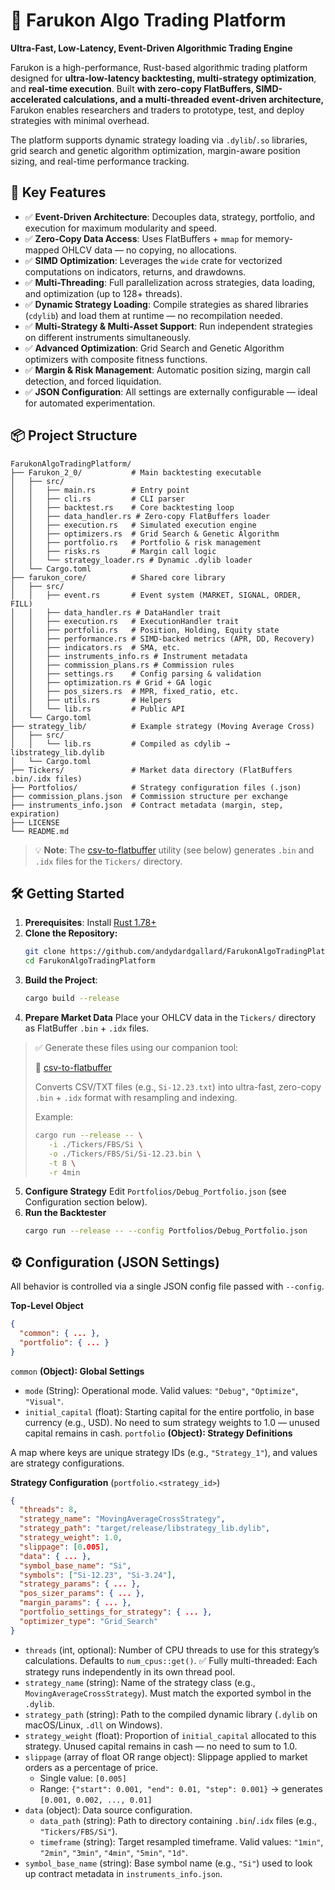 # 🚀 Farukon Algo Trading Platform

**Ultra-Fast, Low-Latency, Event-Driven Algorithmic Trading Engine**

Farukon is a high-performance, Rust-based algorithmic trading platform designed for **ultra-low-latency backtesting, multi-strategy optimization**, and **real-time execution**. Built **with zero-copy FlatBuffers, SIMD-accelerated calculations, and a multi-threaded event-driven architecture,** Farukon enables researchers and traders to prototype, test, and deploy strategies with minimal overhead.

The platform supports dynamic strategy loading via `.dylib`/`.so` libraries, grid search and genetic algorithm optimization, margin-aware position sizing, and real-time performance tracking.

 ## 🚀 Key Features

* ✅ **Event-Driven Architecture**: Decouples data, strategy, portfolio, and execution for maximum modularity and speed.
* ✅ **Zero-Copy Data Access**: Uses FlatBuffers + `mmap` for memory-mapped OHLCV data — no copying, no allocations.
* ✅ **SIMD Optimization**: Leverages the `wide` crate for vectorized computations on indicators, returns, and drawdowns.
* ✅ **Multi-Threading**: Full parallelization across strategies, data loading, and optimization (up to 128+ threads).
* ✅ **Dynamic Strategy Loading**: Compile strategies as shared libraries (`cdylib`) and load them at runtime — no recompilation needed.
* ✅ **Multi-Strategy & Multi-Asset Support**: Run independent strategies on different instruments simultaneously.
* ✅ **Advanced Optimization**: Grid Search and Genetic Algorithm optimizers with composite fitness functions.
* ✅ **Margin & Risk Management**: Automatic position sizing, margin call detection, and forced liquidation.
* ✅ **JSON Configuration**: All settings are externally configurable — ideal for automated experimentation.

## 📦 Project Structure
```
FarukonAlgoTradingPlatform/
├── Farukon_2_0/           # Main backtesting executable
│   ├── src/
│   │   ├── main.rs        # Entry point
│   │   ├── cli.rs         # CLI parser
│   │   ├── backtest.rs    # Core backtesting loop
│   │   ├── data_handler.rs # Zero-copy FlatBuffers loader
│   │   ├── execution.rs   # Simulated execution engine
│   │   ├── optimizers.rs  # Grid Search & Genetic Algorithm
│   │   ├── portfolio.rs   # Portfolio & risk management
│   │   ├── risks.rs       # Margin call logic
│   │   └── strategy_loader.rs # Dynamic .dylib loader
│   └── Cargo.toml
├── farukon_core/          # Shared core library
│   ├── src/
│   │   ├── event.rs       # Event system (MARKET, SIGNAL, ORDER, FILL)
│   │   ├── data_handler.rs # DataHandler trait
│   │   ├── execution.rs   # ExecutionHandler trait
│   │   ├── portfolio.rs   # Position, Holding, Equity state
│   │   ├── performance.rs # SIMD-backed metrics (APR, DD, Recovery)
│   │   ├── indicators.rs  # SMA, etc.
│   │   ├── instruments_info.rs # Instrument metadata
│   │   ├── commission_plans.rs # Commission rules
│   │   ├── settings.rs    # Config parsing & validation
│   │   ├── optimization.rs # Grid + GA logic
│   │   ├── pos_sizers.rs  # MPR, fixed_ratio, etc.
│   │   ├── utils.rs       # Helpers
│   │   └── lib.rs         # Public API
│   └── Cargo.toml
├── strategy_lib/          # Example strategy (Moving Average Cross)
│   ├── src/
│   │   └── lib.rs         # Compiled as cdylib → libstrategy_lib.dylib
│   └── Cargo.toml
├── Tickers/               # Market data directory (FlatBuffers .bin/.idx files)
├── Portfolios/            # Strategy configuration files (.json)
├── commission_plans.json  # Commission structure per exchange
├── instruments_info.json  # Contract metadata (margin, step, expiration)
├── LICENSE
└── README.md
```
> 💡 **Note**: The [csv-to-flatbuffer](https://github.com/andydardgallard/csv-to-flatbuffer) utility (see below) generates `.bin` and `.idx` files for the `Tickers/` directory.

## 🛠 Getting Started

1. **Prerequisites**: Install [Rust 1.78+](https://rust-lang.org/tools/install/)
2. **Clone the Repository:**
   ```bash
   git clone https://github.com/andydardgallard/FarukonAlgoTradingPlatform.git
   cd FarukonAlgoTradingPlatform
   ```
3. **Build the Project**:
   ```bash
   cargo build --release
   ```
4. **Prepare Market Data**
Place your OHLCV data in the `Tickers/` directory as FlatBuffer `.bin` + `.idx` files.
> ✅ Generate these files using our companion tool:
>
> 🔗 [csv-to-flatbuffer](https://github.com/andydardgallard/csv-to-flatbuffer)
>
> Converts CSV/TXT files (e.g., `Si-12.23.txt`) into ultra-fast, zero-copy `.bin` + `.idx` format with resampling and indexing.
> 
> Example:
> ```bash
> cargo run --release -- \
>    -i ./Tickers/FBS/Si \
>    -o ./Tickers/FBS/Si/Si-12.23.bin \
>    -t 8 \
>    -r 4min
> ```

5. **Configure Strategy**
   Edit `Portfolios/Debug_Portfolio.json` (see Configuration section below).
6. **Run the Backtester**
   ```bash
   cargo run --release -- --config Portfolios/Debug_Portfolio.json
   ```

## ⚙️ Configuration (JSON Settings)

All behavior is controlled via a single JSON config file passed with `--config`.

**Top-Level Object**
```json
{
  "common": { ... },
  "portfolio": { ... }
}
```
`common` **(Object): Global Settings**
* `mode` (String): Operational mode. Valid values: `"Debug"`, `"Optimize"`, `"Visual"`.
* `initial_capital` (float): Starting capital for the entire portfolio, in base currency (e.g., USD). No need to sum strategy weights to 1.0 — unused capital remains in cash.
`portfolio` **(Object): Strategy Definitions**

A map where keys are unique strategy IDs (e.g., `"Strategy_1"`), and values are strategy configurations.

**Strategy Configuration** (`portfolio.<strategy_id>`)
```json
{
  "threads": 8,
  "strategy_name": "MovingAverageCrossStrategy",
  "strategy_path": "target/release/libstrategy_lib.dylib",
  "strategy_weight": 1.0,
  "slippage": [0.005],
  "data": { ... },
  "symbol_base_name": "Si",
  "symbols": ["Si-12.23", "Si-3.24"],
  "strategy_params": { ... },
  "pos_sizer_params": { ... },
  "margin_params": { ... },
  "portfolio_settings_for_strategy": { ... },
  "optimizer_type": "Grid_Search"
}
```

* `threads` (int, optional): Number of CPU threads to use for this strategy’s calculations. Defaults to `num_cpus::get()`.
✅ Fully multi-threaded: Each strategy runs independently in its own thread pool.
* `strategy_name` (string): Name of the strategy class (e.g., `MovingAverageCrossStrategy`). Must match the exported symbol in the `.dylib`.
* `strategy_path` (string): Path to the compiled dynamic library (`.dylib` on macOS/Linux, `.dll` on Windows).
* `strategy_weight` (float): Proportion of `initial_capital` allocated to this strategy. Unused capital remains in cash — no need to sum to 1.0.
* `slippage` (array of float OR range object):
Slippage applied to market orders as a percentage of price.
  * Single value: `[0.005]`
  * Range: `{"start": 0.001, "end": 0.01, "step": 0.001}` → generates `[0.001, 0.002, ..., 0.01]`
* `data` (object): Data source configuration.
  * `data_path` (string): Path to directory containing `.bin`/`.idx` files (e.g., `"Tickers/FBS/Si"`).
  * `timeframe` (string): Target resampled timeframe. Valid values: `"1min"`, `"2min"`, `"3min"`, `"4min"`, `"5min"`, `"1d"`.
* `symbol_base_name` (string): Base symbol name (e.g., `"Si"`) used to look up contract metadata in `instruments_info.json`.
